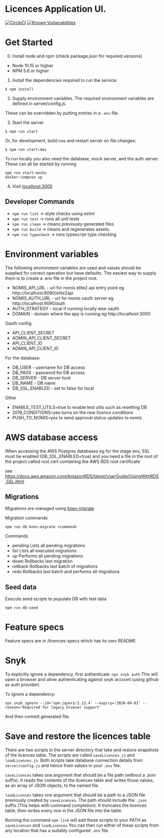 # Licences Application UI.

[![CircleCI](https://circleci.com/gh/ministryofjustice/licences/tree/main.svg?style=svg)](https://circleci.com/gh/ministryofjustice/licences)
[![Known Vulnerabilities](https://snyk.io/test/github/ministryofjustice/licences/badge.svg)](https://snyk.io/test/github/ministryofjustice/licences)

# Get Started

0. Install node and npm (check package.json for required versions)

- Node 10.15 or higher
- NPM 5.6 or higher

1. Install the dependencies required to run the service:

```
$ npm install
```

2. Supply environment variables. The required environment variables are defined in server/config.js.

These can be overridden by putting entries in a `.env` file.

3. Start the server

```
$ npm run start
```

Or, for development, build css and restart server on file changes:

```
$ npm run start:dev
```

To run locally you also need the database, mock server, and the auth server. These can all be started by running

```
npm run start-mocks
docker-compose up
```

4. Visit [localhost:3000](http://localhost:3000/)

## Developer Commands

- `npm run lint` -> style checks using eslint
- `npm run test` -> runs all unit tests
- `npm run clean` -> cleans previously generated files
- `npm run build` -> cleans and regenerates assets.
- `npm run typecheck` -> runs typescript type checking

# Environment variables

The following environment variables are used and values should be supplied for correct operation but have defaults.
The easiest way to supply them is to create a .env file in the project root.

- NOMIS_API_URL - url for nomis elite2 api entry point eg http://localhost:8080/elite2api
- NOMIS_AUTH_URL - url for nomis oauth server eg http://localhost:9090/auth
- AUTH_STRATEGY - local if running locally else oauth
- DOMAIN - domain where the app is running eg http://localhost:3000

Oauth config:

- API_CLIENT_SECRET
- ADMIN_API_CLIENT_SECRET
- API_CLIENT_ID
- ADMIN_API_CLIENT_ID

For the database:

- DB_USER - username for DB access
- DB_PASS - password for DB access
- DB_SERVER - DB server host
- DB_NAME - DB name
- DB_SSL_ENABLED - set to false for local

Other

- ENABLE_TEST_UTILS=true to enable test utils such as resetting DB
- 2019_CONDITIONS=yes turns on the new licence conditions
- PUSH_TO_NOMIS=yes to send approval status updates to nomis

# AWS database access

When accessing the AWS Postgres databases eg for the stage env, SSL must be enabled (DB_SSL_ENABLED=true) and you
need a file in the root of the project called root.cert containing the AWS RDS root certificate

see https://docs.aws.amazon.com/AmazonRDS/latest/UserGuide/UsingWithRDS.SSL.html

## Migrations

Migrations are managed using [knex-migrate](https://github.com/sheerun/knex-migrate)

Migration commands

```
npm run db:knex-migrate <command>
```

Commands

- pending Lists all pending migrations
- list Lists all executed migrations
- up Performs all pending migrations
- down Rollbacks last migration
- rollback Rollbacks last batch of migrations
- redo Rollbacks last batch and performs all migrations

## Seed data

Execute seed scripts to populate DB with test data

```
npm run db:seed
```

# Feature specs

Feature specs are in /licences-specs which has its own README

# Snyk

To explicitly ignore a dependency, first authenticate: `npx snyk auth`
This will open a browser and allow authenticating against snyk account (using github as auth provider)

To ignore a dependency:

```
npx snyk ignore --id='npm:jquery:1.12.4' --expiry='2020-04-01' --reason='Required for legacy browser support'
```

And then commit generated file.

# Save and restore the licences table
There are two scripts in the server directory that take and restore snapshots of the licences table.
The scripts are called `saveLicences.js` and `loadLicences.js`.  Both scripts take database connection details from `server/config.js`
and hence from values in your `.env` file.

`saveLicences` takes one argument that should be a file path (without a .json suffix). It
reads the contents of the licences table and writes those values, as an array of JSON objects, to the named file.

`loadLicences` takes one argument that should be a path to a JSON file previously created by `saveLicences`. The path
should include the `.json` suffix (This helps with command completion). It truncates the licences table,
then writes every row in the JSON file into the table.

Running the command `npm link` will add these scripts to your PATH as `saveLicences` and `loadLicences`
You can then run either of these scripts from any location that has a suitably configured `.env` file.



